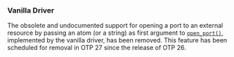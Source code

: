 <!--
%% %CopyrightBegin%
%%
%% SPDX-License-Identifier: Apache-2.0
%%
%% Copyright Ericsson AB 2024-2025. All Rights Reserved.
%%
%% Licensed under the Apache License, Version 2.0 (the "License");
%% you may not use this file except in compliance with the License.
%% You may obtain a copy of the License at
%%
%%     http://www.apache.org/licenses/LICENSE-2.0
%%
%% Unless required by applicable law or agreed to in writing, software
%% distributed under the License is distributed on an "AS IS" BASIS,
%% WITHOUT WARRANTIES OR CONDITIONS OF ANY KIND, either express or implied.
%% See the License for the specific language governing permissions and
%% limitations under the License.
%%
%% %CopyrightEnd%
-->
### Vanilla Driver

The obsolete and undocumented support for opening a port to an external
resource by passing an atom (or a string) as first argument to
[`open_port()`](`erlang:open_port/2`), implemented by the vanilla driver,
has been removed. This feature has been scheduled for removal in OTP 27
since the release of OTP 26.
